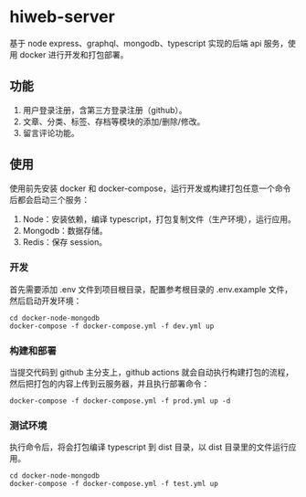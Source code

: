 # hiweb-server

基于 node express、graphql、mongodb、typescript 实现的后端 api 服务，使用 docker 进行开发和打包部署。

## 功能
1. 用户登录注册，含第三方登录注册（github）。
2. 文章、分类、标签、存档等模块的添加/删除/修改。
3. 留言评论功能。

## 使用

使用前先安装 docker 和 docker-compose，运行开发或构建打包任意一个命令后都会启动三个服务：

1. Node：安装依赖，编译 typescript，打包复制文件（生产环境），运行应用。
2. Mongodb：数据存储。
3. Redis：保存 session。

### 开发

首先需要添加 .env 文件到项目根目录，配置参考根目录的 .env.example 文件，然后启动开发环境：

```
cd docker-node-mongodb
docker-compose -f docker-compose.yml -f dev.yml up
```

### 构建和部署

当提交代码到 github 主分支上，github actions 就会自动执行构建打包的流程，然后把打包的内容上传到云服务器，并且执行部署命令：

```
docker-compose -f docker-compose.yml -f prod.yml up -d
```

### 测试环境

执行命令后，将会打包编译 typescript 到 dist 目录，以 dist 目录里的文件运行应用。

```
cd docker-node-mongodb
docker-compose -f docker-compose.yml -f test.yml up
```
